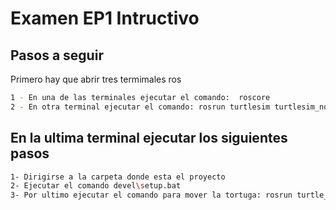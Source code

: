 
# Examen EP1 Intructivo 

## Pasos a seguir
Primero hay que abrir tres termimales ros 
```bash
1 - En una de las terminales ejecutar el comando:  roscore
2 - En otra terminal ejecutar el comando: rosrun turtlesim turtlesim_node
```

## En la ultima terminal ejecutar los siguientes pasos
```bash
1- Dirigirse a la carpeta donde esta el proyecto
2- Ejecutar el comando devel\setup.bat
3- Por ultimo ejecutar el comando para mover la tortuga: rosrun turtle_unida src/mover.py
```
